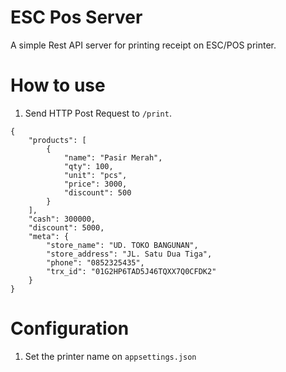 # ESC Pos Server

A simple Rest API server for printing receipt on ESC/POS printer.

# How to use
1. Send HTTP Post Request to `/print`.
```
{
    "products": [
        {
            "name": "Pasir Merah",
            "qty": 100,
            "unit": "pcs",
            "price": 3000,
            "discount": 500
        }
    ],
    "cash": 300000,
    "discount": 5000,
    "meta": {
        "store_name": "UD. TOKO BANGUNAN",
        "store_address": "JL. Satu Dua Tiga",
        "phone": "0852325435",
        "trx_id": "01G2HP6TAD5J46TQXX7Q0CFDK2"
    }
}
```

# Configuration
1. Set the printer name on `appsettings.json`